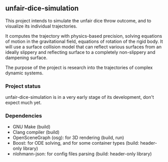 ## unfair-dice-simulation

This project intends to simulate the unfair dice throw outcome, and to visualize its individual trajectories.

It computes the trajectory with physics-based precision, solving equations of motion in the gravitational field,
equations of rotation of the rigid body. It will use a surface collision model that can reflect various surfaces
from an ideally slippery and reflecting surface to a completely non-slippery and dampening surface.

The purpose of the project is research into the trajectories of complex dynamic systems.


### Project status
unfair-dice-simulation is in a very early stage of its development, don't expect much yet.


### Dependencies
* GNU Make (build)
* Clang compiler (build)
* OpenSceneGraph (osg): for 3D rendering (build, run)
* Boost: for ODE solving, and for some container types (build: header-only library)
* nlohmann-json: for config files parsing (build: header-only library)

